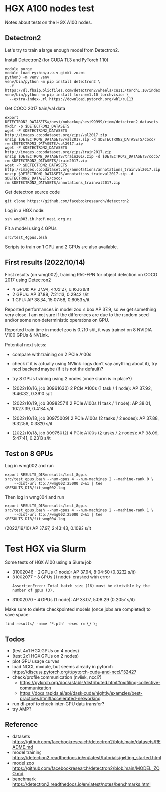 # HGX A100 nodes test

Notes about tests on the HGX A100 nodes.


## Detectron2

Let's try to train a large enough model from Detectron2.

Install Detectron2 (for CUDA 11.3 and PyTorch 1.10)

```
module purge
module load Python/3.9.9-gimkl-2020a
python3 -m venv venv
venv/bin/python -m pip install detectron2 \
  -f https://dl.fbaipublicfiles.com/detectron2/wheels/cu113/torch1.10/index.html
venv/bin/python -m pip install torch==1.10 torchvision \
  --extra-index-url https://download.pytorch.org/whl/cu113
```

Get COCO 2017 train/val data

```
export DETECTRON2_DATASETS=/nesi/nobackup/nesi99999/riom/detectron2_datasets
mkdir -p $DETECTRON2_DATASETS
wget -P $DETECTRON2_DATASETS http://images.cocodataset.org/zips/val2017.zip
unzip $DETECTRON2_DATASETS/val2017.zip -d $DETECTRON2_DATASETS/coco/
rm $DETECTRON2_DATASETS/val2017.zip
wget -P $DETECTRON2_DATASETS http://images.cocodataset.org/zips/train2017.zip
unzip $DETECTRON2_DATASETS/train2017.zip -d $DETECTRON2_DATASETS/coco/
rm $DETECTRON2_DATASETS/train2017.zip
wget -P $DETECTRON2_DATASETS http://images.cocodataset.org/annotations/annotations_trainval2017.zip
unzip $DETECTRON2_DATASETS/annotations_trainval2017.zip -d $DETECTRON2_DATASETS/coco/
rm $DETECTRON2_DATASETS/annotations_trainval2017.zip
```

Get detectron source code

```
git clone https://github.com/facebookresearch/detectron2
```

Log in a HGX node:

```
ssh wmg003.ib.hpcf.nesi.org.nz
```

Fit a model using 4 GPUs

```
src/test_4gpus.bash
```

Scripts to train on 1 GPU and 2 GPUs are also available.


## First results (2022/10/14)

First results (on wmg002), training R50-FPN for object detection on COCO 2017 using Detectron2

- 4 GPUs: AP 37.94, 4:05:27, 0.1636 s/it
- 2 GPUs: AP 37.88, 7:21:13, 0.2942 s/it
- 1 GPU: AP 38.34, 15:07:58, 0.6053 s/it

Reported performances in model zoo is box AP 37.9, so we get something very close. I am not sure if the differences are due to the random seed and/or some non-deterministic operations on GPU.

Reported train time in model zoo is 0.210 s/it, it was trained on 8 NVIDIA V100 GPUs & NVLink.

Potential next steps:

- compare with training on 2 PCIe A100s
- check if it is actually using NVlink (logs don’t say anything about it), try nccl backend maybe (if it is not the default)?
- try 8 GPUs training using 2 nodes (once slurm is in place?)

- (2022/10/16, job 30961630) 2 PCIe A100s (1 task / 1 node): AP 37.92, 9:46:32, 0.3910 s/it
- (2022/10/19, job 30982571) 2 PCIe A100s (1 task / 1 node): AP 38.01, 10:27:39, 0.4184 s/it
- (2022/10/18, job 30975009) 2 PCIe A100s (2 tasks / 2 nodes): AP 37.88, 9:32:56, 0.3820 s/it
- (2022/10/18, job 30975012) 4 PCIe A100s (2 tasks / 2 nodes): AP 38.09, 5:47:41, 0.2318 s/it


## Test on 8 GPUs

Log in wmg002 and run

```
export RESULTS_DIR=results/test_8gpus
src/test_gpus.bash --num-gpus 4 --num-machines 2 --machine-rank 0 \
    --dist-url tcp://wmg002:25000 2>&1 | tee $RESULTS_DIR/fit_wmg002.log
```

Then log in wmg004 and run

```
export RESULTS_DIR=results/test_8gpus
src/test_gpus.bash --num-gpus 4 --num-machines 2 --machine-rank 1 \
    --dist-url tcp://wmg002:25000 2>&1 | tee $RESULTS_DIR/fit_wmg004.log
```

(2022/19/10) AP 37.97, 2:43:43, 0.1092 s/it


# Test HGX via Slurm

Some tests of HGX A100 using a Slurm job

- 31002046 - 2 GPUs (1 node): AP 37.94, 8:04:50 (0.3232 s/it)
- 31002077 - 3 GPUs (1 node): crashed with error
  ```
  AssertionError: Total batch size (16) must be divisible by the number of gpus (3).
  ```
- 31002070 - 4 GPUs (1 node): AP 38.07, 5:08:29 (0.2057 s/it)

Make sure to delete checkpointed models (once jobs are completed) to save space:

```
find results/ -name '*.pth' -exec rm {} \;
```


## Todos

- (test 4x1 HGX GPUs on 4 nodes)
- (test 2x1 HGX GPUs on 2 nodes)
- plot GPU usage curves
- load NCCL module, but seems already in pytorch https://discuss.pytorch.org/t/pytorch-cuda-and-nccl/132427
- check/profile communication (nvlink, nccl?)
  - https://pytorch.org/docs/stable/distributed.html#profiling-collective-communication
  - https://docs.rapids.ai/api/dask-cuda/nightly/examples/best-practices.html#accelerated-networking
- run dl-prof to check inter-GPU data transfer?
- try AMP?


## Reference

- datasets https://github.com/facebookresearch/detectron2/blob/main/datasets/README.md
- model training https://detectron2.readthedocs.io/en/latest/tutorials/getting_started.html
- model zoo https://github.com/facebookresearch/detectron2/blob/main/MODEL_ZOO.md
- benchmark https://detectron2.readthedocs.io/en/latest/notes/benchmarks.html
